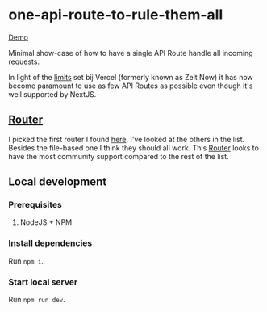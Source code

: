# one-api-route-to-rule-them-all

[Demo](https://one-api-route-to-rule-them-all.now.sh)

Minimal show-case of how to have a single API Route handle all incoming requests.

In light of the [limits](https://github.com/zeit/now/discussions/4029) set bij Vercel (formerly known as Zeit Now) it has now
become paramount to use as few API Routes as possible even though it's well supported by NextJS.

## [Router](https://github.com/pillarjs/router)

I picked the first router I found [here](https://github.com/amio/awesome-micro#routing). I've looked at the others in the list. Besides the file-based one I think they should all work.
This [Router](https://github.com/pillarjs/router) looks to have the most community support compared to the rest of the list.

## Local development

### Prerequisites

1. NodeJS + NPM

### Install dependencies

Run `npm i`.

### Start local server

Run `npm run dev`.
